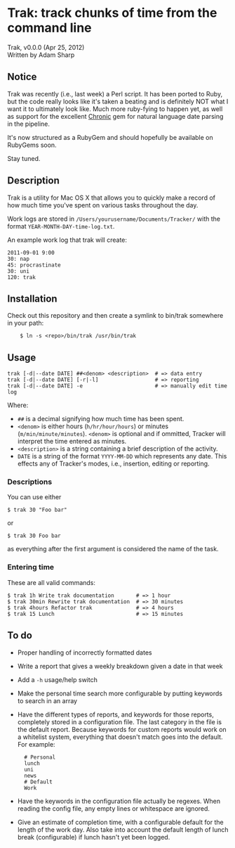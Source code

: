 # Trak: track chunks of time from the command line

Trak, v0.0.0 (Apr 25, 2012)  
Written by Adam Sharp

## Notice

Trak was recently (i.e., last week) a Perl script. It has been ported to
Ruby, but the code really looks like it's taken a beating and is
definitely NOT what I want it to ultimately look like. Much more
ruby-fying to happen yet, as well as support for the excellent
[Chronic](https://github.com/mojombo/chronic) gem for natural language
date parsing in the pipeline.

It's now structured as a RubyGem and should hopefully be available on
RubyGems soon.

Stay tuned.

## Description

Trak is a utility for Mac OS X that allows you to quickly make a record
of how much time you've spent on various tasks throughout the day.

Work logs are stored in `/Users/yourusername/Documents/Tracker/` with
the format `YEAR-MONTH-DAY-time-log.txt`.

An example work log that trak will create:

    2011-09-01 9:00
    30: nap
    45: procrastinate
    30: uni
    120: trak

## Installation

Check out this repository and then create a symlink to bin/trak
somewhere in your path:

        $ ln -s <repo>/bin/trak /usr/bin/trak

## Usage

    trak [-d|--date DATE] ##<denom> <description>  # => data entry
    trak [-d|--date DATE] [-r|-l]                  # => reporting
    trak [-d|--date DATE] -e                       # => manually edit time log

Where:

* `##` is a decimal signifying how much time has been spent.
* `<denom>` is either hours (`h/hr/hour/hours`) or minutes
  (`m/min/minute/minutes`). `<denom>` is optional and if ommitted,
  Tracker will interpret the time entered as minutes.
* `<description>` is a string containing a brief description of the
  activity.
* `DATE` is a string of the format `YYYY-MM-DD` which represents any
  date. This effects any of Tracker's modes, i.e., insertion, editing or
  reporting.

### Descriptions

You can use either

    $ trak 30 "Foo bar"
    
or

    $ trak 30 Foo bar

as everything after the first argument is considered the name of the
task.

### Entering time

These are all valid commands:

    $ trak 1h Write trak documentation       # => 1 hour
    $ trak 30min Rewrite trak documentation  # => 30 minutes
    $ trak 4hours Refactor trak              # => 4 hours
    $ trak 15 Lunch                          # => 15 minutes

## To do

* Proper handling of incorrectly formatted dates
* Write a report that gives a weekly breakdown given a date in that week
* Add a `-h` usage/help switch
* Make the personal time search more configurable by putting keywords to
  search in an array
* Have the different types of reports, and keywords for those reports,
  completely stored in a configuration file. The last category in the
  file is the default report. Because keywords for custom reports would
  work on a whitelist system, everything that doesn't match goes into
  the default. For example:

        # Personal
        lunch
        uni
        news
        # Default
        Work

* Have the keywords in the configuration file actually be regexes. When
  reading the config file, any empty lines or whitespace are ignored.
* Give an estimate of completion time, with a configurable default for
  the length of the work day. Also take into account the default length
  of lunch break (configurable) if lunch hasn't yet been logged.
